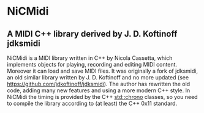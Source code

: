 NiCMidi
=======

A MIDI C++ library derived by J. D. Koftinoff jdksmidi
----------------------------------------------------

NiCMidi is a MIDI library written in C++ by Nicola Cassetta, which implements objects for playing, recording and editing MIDI content. Moreover it can load and save MIDI files. It was originally a fork of jdksmidi, an old similar library written by J. D. Koftinoff and no more updated (see https://github.com/jdkoftinoff/jdksmidi). The author has rewritten the old code, adding many new features and using a more modern C++ style.
In NiCMidi the timing is provided by the C++ <std::chrono> classes, so you need to compile the library according to (at least) the C++ 0x11 standard.



